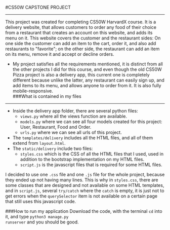 #CS50W CAPSTONE PROJECT
___


This project was created for completing CS50W HarvardX course. It is a delivery website, that allows customers to order any food of their choice from a restaurant that creates an account on this website, and adds its menu on it. This website covers the customer and the restaurant sides: On one side the customer can add an item to the cart, order it, and also add  restaurants to "favorite"; on the other side, the restaurant can add an item on its menu, remove it and accept or decline orders.

* My project satisfies all the requirements mentioned, it is distinct from all the other projects I did for this course, and even though the old CS50W Pizza project is also a delivery app, this current one is completely different because unlike the latter, any restaurant can easily sign up, and add items to its menu, and allows anyone to order from it. It is also fully mobile-responsive.  
###What is contained in my files
---
* Inside the delivery app folder, there are several python files: 
    + <code>views.py</code> where all the views function are available.
    + <code>models.py</code> where we can see all four models created for this project: User, Restaurant, Food and Order.
    + <code>urls.py</code> where we can see all urls of this project.
* The  <code>templates/delivery</code> includes all the HTML files, and all of them extend from <code>layout.html</code>.
* The <code>static/delivery</code> include two files: 
    + <code>styles.css</code> which is the CSS of all the HTML files that I used, used in addition to the bootstrap implementation on my HTML files.
    + <code>script.js</code> is the javascript files that is required for some HTML files.

I decided to use one <code>.css</code> file and one <code>.js</code> file for the whole project, because they ended up not having many lines. This is why in <code>styles.css</code>, there are some classes that are  designed and not available on some HTML templates, and in <code>script.js</code>, several <code>try/catch</code> where the <code>catch</code> is empty, it is just not to get errors when the <code>querySelector</code> item is not available on a certain page that still uses this javascript code.

###How to run my application
Download the code, with the terminal <code>cd</code> into it, and type <code>python3 <span>manage.py</span> runserver</code> and you should be good.
